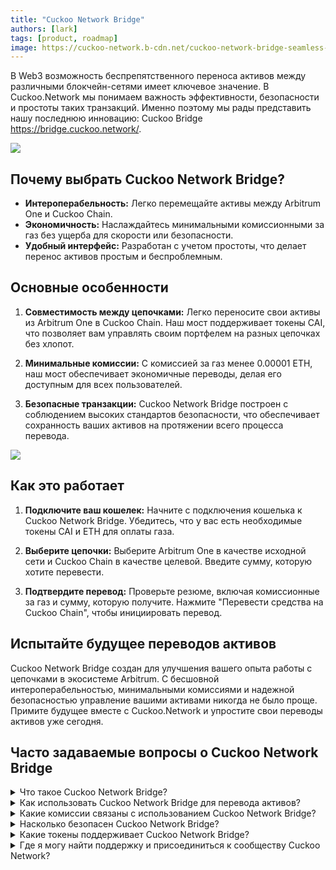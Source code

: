 ```yaml
---
title: "Cuckoo Network Bridge"
authors: [lark]
tags: [product, roadmap]
image: https://cuckoo-network.b-cdn.net/cuckoo-network-bridge-seamless-asset-transfers.webp
---
```


В Web3 возможность беспрепятственного переноса активов между различными блокчейн-сетями имеет ключевое значение. В Cuckoo.Network мы понимаем важность эффективности, безопасности и простоты таких транзакций. Именно поэтому мы рады представить нашу последнюю инновацию: Cuckoo Bridge https://bridge.cuckoo.network/.

![](https://cuckoo-network.b-cdn.net/cuckoo-network-bridge-seamless-asset-transfers.webp)

## Почему выбрать Cuckoo Network Bridge?

- **Интероперабельность:** Легко перемещайте активы между Arbitrum One и Cuckoo Chain.
- **Экономичность:** Наслаждайтесь минимальными комиссионными за газ без ущерба для скорости или безопасности.
- **Удобный интерфейс:** Разработан с учетом простоты, что делает перенос активов простым и беспроблемным.

## Основные особенности

1. **Совместимость между цепочками:** Легко переносите свои активы из Arbitrum One в Cuckoo Chain. Наш мост поддерживает токены CAI, что позволяет вам управлять своим портфелем на разных цепочках без хлопот.

2. **Минимальные комиссии:** С комиссией за газ менее 0.00001 ETH, наш мост обеспечивает экономичные переводы, делая его доступным для всех пользователей.

3. **Безопасные транзакции:** Cuckoo Network Bridge построен с соблюдением высоких стандартов безопасности, что обеспечивает сохранность ваших активов на протяжении всего процесса перевода.

[![](https://cuckoo-network.b-cdn.net/cuckoo-bridge-screenshot.webp)](https://bridge.cuckoo.network/)

## Как это работает

1. **Подключите ваш кошелек:** Начните с подключения кошелька к Cuckoo Network Bridge. Убедитесь, что у вас есть необходимые токены CAI и ETH для оплаты газа.

2. **Выберите цепочки:** Выберите Arbitrum One в качестве исходной сети и Cuckoo Chain в качестве целевой. Введите сумму, которую хотите перевести.

3. **Подтвердите перевод:** Проверьте резюме, включая комиссионные за газ и сумму, которую получите. Нажмите "Перевести средства на Cuckoo Chain", чтобы инициировать перевод.

## Испытайте будущее переводов активов

Cuckoo Network Bridge создан для улучшения вашего опыта работы с цепочками в экосистеме Arbitrum. С бесшовной интероперабельностью, минимальными комиссиями и надежной безопасностью управление вашими активами никогда не было проще. Примите будущее вместе с Cuckoo.Network и упростите свои переводы активов уже сегодня.

## Часто задаваемые вопросы о Cuckoo Network Bridge

<details class="p-4 bg-white rounded-lg shadow hover:bg-gray-50 focus:outline-none focus:ring-2 focus:ring-blue-500">
  <summary class="cursor-pointer text-xl font-semibold">
    Что такое Cuckoo Network Bridge?
  </summary>
  <p class="mt-2">
    Cuckoo Network Bridge — это инструмент, который позволяет пользователям беспрепятственно переносить активы между различными блокчейн-сетями, в частности, из Arbitrum One в Cuckoo Chain. Он предлагает удобный интерфейс, минимальные комиссии за газ и высокую безопасность для обеспечения плавных и безопасных транзакций.
  </p>
</details>
<details class="p-4 bg-white rounded-lg shadow hover:bg-gray-50 focus:outline-none focus:ring-2 focus:ring-blue-500">
  <summary class="cursor-pointer text-xl font-semibold">
    Как использовать Cuckoo Network Bridge для перевода активов?
  </summary>
  <p class="mt-2">
    Для перевода активов с использованием Cuckoo Network Bridge выполните следующие шаги:
  </p>
  <ol>
    <li>Подключите ваш кошелек к Cuckoo Network Bridge.</li>
    <li>Убедитесь, что у вас есть токены CAI и ETH для оплаты газа.</li>
    <li>Выберите Arbitrum One в качестве исходной сети и Cuckoo Chain в качестве целевой.</li>
    <li>Введите сумму, которую хотите перевести.</li>
    <li>Проверьте резюме перевода и подтвердите транзакцию.</li>
  </ol>
</details>

<details class="p-4 bg-white rounded-lg shadow hover:bg-gray-50 focus:outline-none focus:ring-2 focus:ring-blue-500">
  <summary class="cursor-pointer text-xl font-semibold">
    Какие комиссии связаны с использованием Cuckoo Network Bridge?
  </summary>
  <p class="mt-2">
    Cuckoo Network Bridge разработан как экономичное решение с комиссиями за газ менее 0.00001 ETH. Это обеспечивает возможность перевода активов без значительных затрат.
  </p>
</details>

<details class="p-4 bg-white rounded-lg shadow hover:bg-gray-50 focus:outline-none focus:ring-2 focus:ring-blue-500">
  <summary class="cursor-pointer text-xl font-semibold">
    Насколько безопасен Cuckoo Network Bridge?
  </summary>
  <p class="mt-2">
    Да, Cuckoo Network Bridge построен с соблюдением высоких стандартов безопасности, чтобы ваши активы были в безопасности на протяжении всего процесса перевода. Платформа применяет надежные меры безопасности для защиты средств и данных пользователей.
  </p>
</details>

<details class="p-4 bg-white rounded-lg shadow hover:bg-gray-50 focus:outline-none focus:ring-2 focus:ring-blue-500">
  <summary class="cursor-pointer text-xl font-semibold">
    Какие токены поддерживает Cuckoo Network Bridge?

  </summary>
  <p class="mt-2">
    В настоящее время Cuckoo Network Bridge поддерживает токены CAI.
  </p>
</details>

<details class="p-4 bg-white rounded-lg shadow hover:bg-gray-50 focus:outline-none focus:ring-2 focus:ring-blue-500">
  <summary class="cursor-pointer text-xl font-semibold">
    Где я могу найти поддержку и присоединиться к сообществу Cuckoo Network?

  </summary>
  <p class="mt-2">
    Для получения дополнительной информации посетите наш веб-сайт https://bridge.cuckoo.network/ или присоединяйтесь к нашему активному сообществу на [Discord](https://cuckoo.network/dc), [Telegram](https://cuckoo.network/tg) и [X / Twitter](https://cuckoo.network/x). Давайте вместе преодолеем разрыв в мире Web3 + AI.
  </p>
</details>
